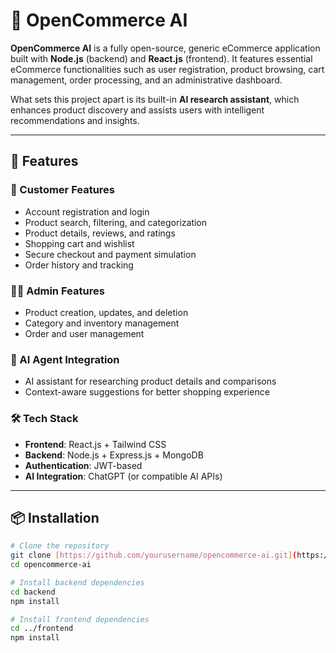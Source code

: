 # 🛒 OpenCommerce AI

**OpenCommerce AI** is a fully open-source, generic eCommerce application built with **Node.js** (backend) and **React.js** (frontend). It features essential eCommerce functionalities such as user registration, product browsing, cart management, order processing, and an administrative dashboard.

What sets this project apart is its built-in **AI research assistant**, which enhances product discovery and assists users with intelligent recommendations and insights.

---

## 🚀 Features

### 👥 Customer Features
- Account registration and login
- Product search, filtering, and categorization
- Product details, reviews, and ratings
- Shopping cart and wishlist
- Secure checkout and payment simulation
- Order history and tracking

### 🧑‍💼 Admin Features
- Product creation, updates, and deletion
- Category and inventory management
- Order and user management

### 🤖 AI Agent Integration
- AI assistant for researching product details and comparisons
- Context-aware suggestions for better shopping experience

### 🛠️ Tech Stack
- **Frontend**: React.js + Tailwind CSS
- **Backend**: Node.js + Express.js + MongoDB
- **Authentication**: JWT-based
- **AI Integration**: ChatGPT (or compatible AI APIs)

---

## 📦 Installation

```bash
# Clone the repository
git clone [https://github.com/yourusername/opencommerce-ai.git](https://github.com/SebasValencia1/Ecom.git
cd opencommerce-ai

# Install backend dependencies
cd backend
npm install

# Install frontend dependencies
cd ../frontend
npm install
